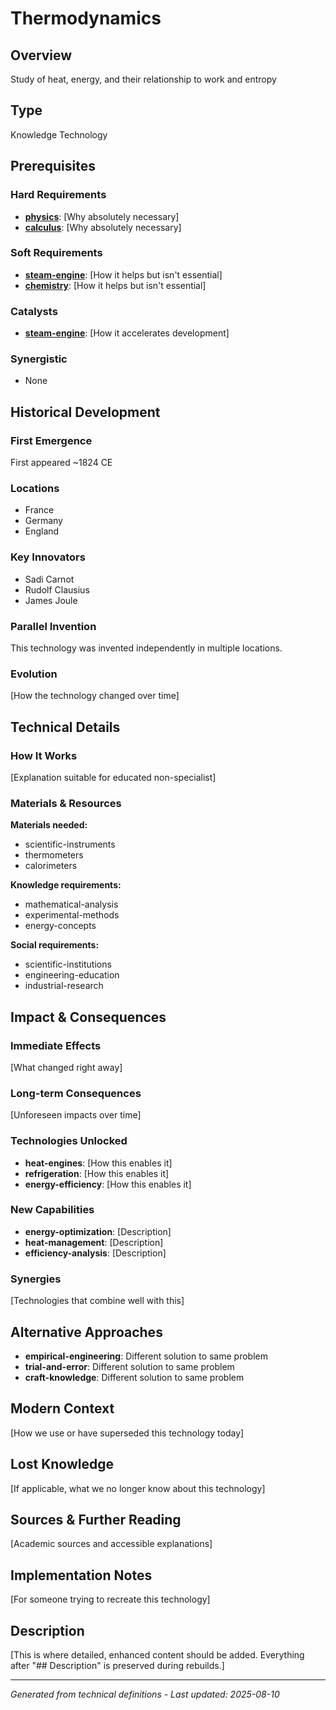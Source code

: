 # Thermodynamics

## Overview
Study of heat, energy, and their relationship to work and entropy

## Type
Knowledge Technology

## Prerequisites

### Hard Requirements
- **[physics](../physics/README.md)**: [Why absolutely necessary]
- **[calculus](../calculus/README.md)**: [Why absolutely necessary]

### Soft Requirements
- **[steam-engine](../steam-engine/README.md)**: [How it helps but isn't essential]
- **[chemistry](../chemistry/README.md)**: [How it helps but isn't essential]

### Catalysts
- **[steam-engine](../steam-engine/README.md)**: [How it accelerates development]

### Synergistic
- None

## Historical Development

### First Emergence
First appeared ~1824 CE

### Locations
- France
- Germany
- England

### Key Innovators
- Sadi Carnot
- Rudolf Clausius
- James Joule

### Parallel Invention
This technology was invented independently in multiple locations.

### Evolution
[How the technology changed over time]

## Technical Details

### How It Works
[Explanation suitable for educated non-specialist]

### Materials & Resources
**Materials needed:**
- scientific-instruments
- thermometers
- calorimeters


**Knowledge requirements:**
- mathematical-analysis
- experimental-methods
- energy-concepts


**Social requirements:**
- scientific-institutions
- engineering-education
- industrial-research

## Impact & Consequences

### Immediate Effects
[What changed right away]

### Long-term Consequences
[Unforeseen impacts over time]

### Technologies Unlocked
- **heat-engines**: [How this enables it]
- **refrigeration**: [How this enables it]
- **energy-efficiency**: [How this enables it]

### New Capabilities
- **energy-optimization**: [Description]
- **heat-management**: [Description]
- **efficiency-analysis**: [Description]

### Synergies
[Technologies that combine well with this]

## Alternative Approaches
- **empirical-engineering**: Different solution to same problem
- **trial-and-error**: Different solution to same problem
- **craft-knowledge**: Different solution to same problem

## Modern Context
[How we use or have superseded this technology today]

## Lost Knowledge
[If applicable, what we no longer know about this technology]

## Sources & Further Reading
[Academic sources and accessible explanations]

## Implementation Notes
[For someone trying to recreate this technology]

## Description








[This is where detailed, enhanced content should be added. Everything after "## Description" is preserved during rebuilds.]

---
*Generated from technical definitions - Last updated: 2025-08-10*
